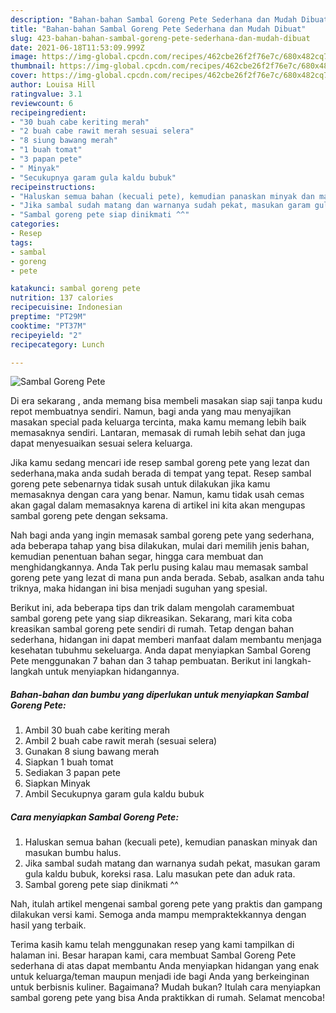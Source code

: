 ```yaml
---
description: "Bahan-bahan Sambal Goreng Pete Sederhana dan Mudah Dibuat"
title: "Bahan-bahan Sambal Goreng Pete Sederhana dan Mudah Dibuat"
slug: 423-bahan-bahan-sambal-goreng-pete-sederhana-dan-mudah-dibuat
date: 2021-06-18T11:53:09.999Z
image: https://img-global.cpcdn.com/recipes/462cbe26f2f76e7c/680x482cq70/sambal-goreng-pete-foto-resep-utama.jpg
thumbnail: https://img-global.cpcdn.com/recipes/462cbe26f2f76e7c/680x482cq70/sambal-goreng-pete-foto-resep-utama.jpg
cover: https://img-global.cpcdn.com/recipes/462cbe26f2f76e7c/680x482cq70/sambal-goreng-pete-foto-resep-utama.jpg
author: Louisa Hill
ratingvalue: 3.1
reviewcount: 6
recipeingredient:
- "30 buah cabe keriting merah"
- "2 buah cabe rawit merah sesuai selera"
- "8 siung bawang merah"
- "1 buah tomat"
- "3 papan pete"
- " Minyak"
- "Secukupnya garam gula kaldu bubuk"
recipeinstructions:
- "Haluskan semua bahan (kecuali pete), kemudian panaskan minyak dan masukan bumbu halus."
- "Jika sambal sudah matang dan warnanya sudah pekat, masukan garam gula kaldu bubuk, koreksi rasa. Lalu masukan pete dan aduk rata."
- "Sambal goreng pete siap dinikmati ^^"
categories:
- Resep
tags:
- sambal
- goreng
- pete

katakunci: sambal goreng pete 
nutrition: 137 calories
recipecuisine: Indonesian
preptime: "PT29M"
cooktime: "PT37M"
recipeyield: "2"
recipecategory: Lunch

---
```



![Sambal Goreng Pete](https://img-global.cpcdn.com/recipes/462cbe26f2f76e7c/680x482cq70/sambal-goreng-pete-foto-resep-utama.jpg)

Di era  sekarang , anda memang bisa membeli masakan siap saji tanpa kudu repot membuatnya sendiri. Namun, bagi anda yang mau menyajikan masakan special pada keluarga tercinta, maka kamu memang lebih baik memasaknya sendiri. Lantaran, memasak di rumah lebih sehat dan juga dapat menyesuaikan sesuai selera keluarga.

Jika kamu sedang mencari ide resep sambal goreng pete yang lezat dan sederhana,maka anda sudah berada di tempat yang tepat. Resep sambal goreng pete  sebenarnya tidak susah untuk dilakukan jika kamu memasaknya dengan cara yang benar. Namun, kamu tidak usah cemas akan gagal dalam memasaknya 
karena di artikel ini kita akan mengupas sambal goreng pete dengan seksama.  



Nah bagi anda yang ingin memasak sambal goreng pete yang sederhana, ada beberapa tahap yang bisa dilakukan, mulai dari memilih jenis bahan, kemudian penentuan bahan segar, hingga cara membuat dan menghidangkannya. Anda Tak perlu pusing kalau mau memasak sambal goreng pete yang lezat di mana pun anda berada. Sebab, asalkan anda  tahu triknya, maka hidangan ini bisa menjadi suguhan yang spesial.

Berikut ini, ada beberapa tips dan trik dalam mengolah caramembuat sambal goreng pete yang siap dikreasikan. Sekarang, mari kita coba kreasikan sambal goreng pete sendiri di rumah. Tetap dengan bahan sederhana, hidangan ini dapat memberi manfaat dalam membantu menjaga kesehatan tubuhmu sekeluarga. Anda dapat menyiapkan Sambal Goreng Pete menggunakan 7 bahan dan 3 tahap pembuatan. Berikut ini langkah-langkah untuk menyiapkan hidangannya.

<!--inarticleads1-->

##### Bahan-bahan dan bumbu yang diperlukan untuk menyiapkan Sambal Goreng Pete:

1. Ambil 30 buah cabe keriting merah
1. Ambil 2 buah cabe rawit merah (sesuai selera)
1. Gunakan 8 siung bawang merah
1. Siapkan 1 buah tomat
1. Sediakan 3 papan pete
1. Siapkan  Minyak
1. Ambil Secukupnya garam gula kaldu bubuk




<!--inarticleads2-->

##### Cara menyiapkan Sambal Goreng Pete:

1. Haluskan semua bahan (kecuali pete), kemudian panaskan minyak dan masukan bumbu halus.
1. Jika sambal sudah matang dan warnanya sudah pekat, masukan garam gula kaldu bubuk, koreksi rasa. Lalu masukan pete dan aduk rata.
1. Sambal goreng pete siap dinikmati ^^




Nah, itulah artikel mengenai  sambal goreng pete  yang praktis dan gampang dilakukan versi kami. Semoga anda mampu mempraktekkannya dengan hasil yang terbaik. 

Terima kasih kamu telah menggunakan resep yang kami tampilkan di halaman ini. Besar harapan kami, cara membuat  Sambal Goreng Pete sederhana di atas dapat membantu Anda menyiapkan hidangan yang enak untuk keluarga/teman maupun menjadi ide bagi Anda yang berkeinginan untuk berbisnis kuliner. Bagaimana? Mudah bukan? Itulah cara menyiapkan sambal goreng pete yang bisa Anda praktikkan di rumah. Selamat mencoba!

